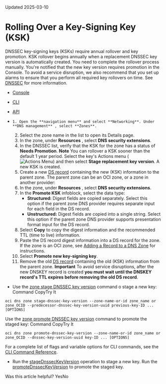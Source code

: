 Updated 2025-03-10
# Rolling Over a Key-Signing Key (KSK)
DNSSEC key-signing keys (KSKs) require annual rollover and key promotion.
KSK rollover begins annually when a replacement DNSSEC key version is automatically created. You need to complete the rollover process manually. You're notified that the new key version requires promotion in the Console. To avoid a service disruption, we also recommend that you set up alarms to ensure that you perform all required key rollovers on time. See [DNSSEC](https://docs.oracle.com/en-us/iaas/Content/DNS/Concepts/dnssec.htm#top "Domain name system security extensions \(DNSSEC\) provides cryptographic authentication for DNS lookup responses.") for more information.
  * [Console](https://docs.oracle.com/en-us/iaas/Content/DNS/Tasks/dnssec-rollover-ksk.htm)
  * [CLI](https://docs.oracle.com/en-us/iaas/Content/DNS/Tasks/dnssec-rollover-ksk.htm)
  * [API](https://docs.oracle.com/en-us/iaas/Content/DNS/Tasks/dnssec-rollover-ksk.htm)


  *     1. Open the **navigation menu** and select **Networking**. Under **DNS management** , select **Zones**.
    2. Select the zone name in the list to open its Details page.
    3. In the zone, under **Resources** , select **DNS security extensions**.
    4. In the DNSSEC list, verify that the KSK for the zone has a status of **Needs Promotion**. 
**Note** You can rollover a KSK sooner than the default 1 year period. Select the key's Actions menu (![Actions Menu](https://docs.oracle.com/en-us/iaas/Content/libraries/global-images/actions-menu.png)) and then select **Stage replacement key version**. A new KSK is created.
    5. Create a new [DS record](https://docs.oracle.com/en-us/iaas/Content/DNS/Reference/supporteddnsresource.htm#types__dlentry_ds) containing the new (KSK) information to the parent zone. The parent zone can be an OCI zone, or a zone in another provider:
      1. In the zone, under **Resources** , select **DNS security extensions**.
      2. In the **Promote KSK** infoblock, select the data type:
         * **Structured:** Digest fields are copied separately. Select this option if the parent zone DNS provider requires separate input for each field in the DS record.
         * **Unstructured:** Digest fields are copied into a single string. Select this option if the parent zone DNS provider supports presentation format input for the DS record.
      3. Select **Copy** to copy the digest information and the recommended TTL (time to live) information.
      4. Paste the DS record digest information into a DS record for the zone. If the zone is an OCI zone, see [Adding a Record to a DNS Zone](https://docs.oracle.com/en-us/iaas/Content/DNS/Tasks/record-add.htm#top "Add records that contain domain information to a domain name service \(DNS\) zone. Each record type contains information called record data \(RDATA\).") for instructions.
      5. Select **Promote new key-signing key**.
    6. Remove the old [DS record](https://docs.oracle.com/en-us/iaas/Content/DNS/Reference/supporteddnsresource.htm#types__dlentry_ds) containing the old (KSK) information from the parent zone. 
**Important** To avoid service disruptions, after the new DNSKEY record is created **you must wait until the DNSKEY record's TTL expires before removing the old DS record**. 
  * Use the [zone stage DNSSEC key version](https://docs.oracle.com/iaas/tools/oci-cli/latest/oci_cli_docs/cmdref/dns/zone/stage-dnssec-key-version.html) command o stage a new key:
Command
CopyTry It
```
oci dns zone stage-dnssec-key-version --zone-name-or-id zone_name or zone_OCID --predecessor-dnssec-key-version-uuid previous-key-ID ... [OPTIONS]
```

Use the [zone promote DNSSEC key version](https://docs.oracle.com/iaas/tools/oci-cli/latest/oci_cli_docs/cmdref/dns/zone/promote-dnssec-key-version.html) command to promote the staged key:
Command
CopyTry It
```
oci dns zone promote-dnssec-key-version --zone-name-or-id zone_name or zone_OCID --dnssec-key-version-uuid key-ID ... [OPTIONS]
```

For a complete list of flags and variable options for CLI commands, see the [CLI Command Reference](https://docs.oracle.com/iaas/tools/oci-cli/latest).
  * Run the [stageDnssecKeyVersion](https://docs.oracle.com/iaas/api/#/en/dns/latest/Zone/StageZoneDnssecKeyVersion) operation to stage a new key. Run the [promoteDnssecKeyVersion](https://docs.oracle.com/iaas/api/#/en/dns/latest/Zone/PromoteZoneDnssecKeyVersion) to promote the staged key.


Was this article helpful?
YesNo


